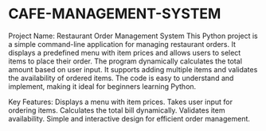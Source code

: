 # CAFE-MANAGEMENT-SYSTEM
Project Name: Restaurant Order Management System
This Python project is a simple command-line application for managing restaurant orders. It displays a predefined menu with item prices and allows users to select items to place their order. The program dynamically calculates the total amount based on user input. It supports adding multiple items and validates the availability of ordered items. The code is easy to understand and implement, making it ideal for beginners learning Python.

Key Features:
Displays a menu with item prices.
Takes user input for ordering items.
Calculates the total bill dynamically.
Validates item availability.
Simple and interactive design for efficient order management.
